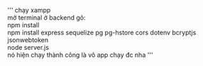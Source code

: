 '''
chạy xampp  
mở terminal ở backend gõ:  
npm install  
npm install express sequelize pg pg-hstore cors dotenv bcryptjs jsonwebtoken  
node server.js  
nó hiện chạy thành công là vô app chạy đc nha
'''
